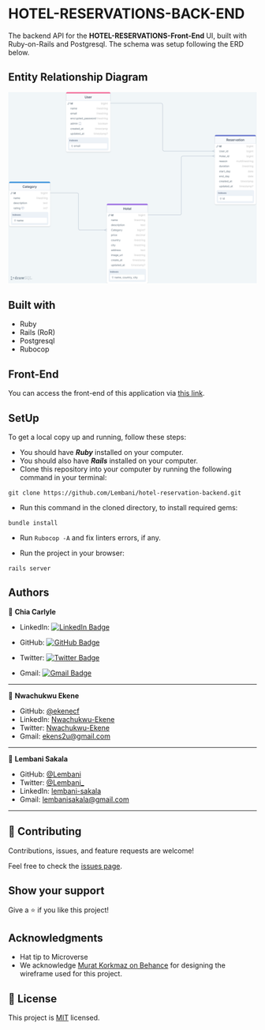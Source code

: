 # HOTEL-RESERVATIONS-BACK-END

The backend API for the **HOTEL-RESERVATIONS-Front-End** UI, built with Ruby-on-Rails and Postgresql. The schema was setup following the ERD below.

## Entity Relationship Diagram
![erd](app/ERD/erd.png)

## Built with
- Ruby
- Rails (RoR)
- Postgresql
- Rubocop

## Front-End
You can access the front-end of this application via [this link](https://github.com/Lembani/hotel-reservation-frontend.git).

## SetUp
To get a local copy up and running, follow these steps:

* You should have ***Ruby*** installed on your computer.
* You should also have ***Rails*** installed on your computer.
* Clone this repository into your computer by running the following command in your terminal:
```
git clone https://github.com/Lembani/hotel-reservation-backend.git
```
* Run this command in the cloned directory, to install required gems: 
```
bundle install
```
- Run `Rubocop -A` and fix linters errors, if any.
* Run the project in your browser:
```
rails server
```

## Authors

👤 **Chia Carlyle**
- LinkedIn: [![LinkedIn Badge](https://img.shields.io/badge/-chiacarlyle-black?logo=LinkedIn&logoColor=0A66C2&style=plastic)](https://linkedin.com/in/chia-carlyle)

- GitHub: [![GitHub Badge](https://img.shields.io/badge/-carlylechia-black?logo=GitHub&logoColor=18171&style=plastic)](https://github.com/carlylechia)

- Twitter: [![Twitter Badge](https://img.shields.io/badge/-chiacarlyle-black?logo=Twitter&logoColor=1DA1F2&style=plastic)](https://twitter.com/chiacarlyle)

- Gmail: [![Gmail Badge](https://img.shields.io/badge/-chiacarlyle-black?logo=Gmail&logoColor=EA4335&style=plastic)](mailto:chiacarlyle@gmail.com)

<hr>

👤 **Nwachukwu Ekene**
- GitHub: [@ekenecf](https://github.com/ekenecf)
- LinkedIn: [Nwachukwu-Ekene](https://www.linkedin.com/in/nwachukwuekene/)
- Twitter: [Nwachukwu-Ekene](https://www.twitter.com/ekene070)
- Gmail: [ekens2u@gmail.com](mailto:ekens2u@gmail.com)

<hr>

👤 **Lembani Sakala**
- GitHub: [@Lembani](https://github.com/lembani)
- Twitter: [@Lembani_](https://twitter.com/lembani_)
- LinkedIn: [lembani-sakala](https://linkedin.com/in/lembani-sakala)
- Gmail: [lembanisakala@gmail.com](mailto:lembanisakala@gmail.com)

<hr>

## 🤝 Contributing

Contributions, issues, and feature requests are welcome!

Feel free to check the [issues page](../../issues/).

## Show your support

Give a ⭐️ if you like this project!

## Acknowledgments

- Hat tip to Microverse
- We acknowledge [Murat Korkmaz on Behance](https://www.behance.net/muratk) for designing the wireframe used for this project.

## 📝 License

This project is [MIT](./MIT.md) licensed.